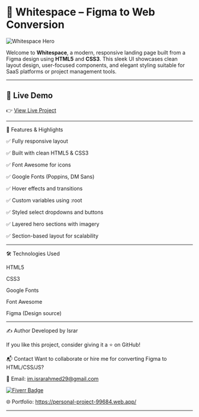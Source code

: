 # 🌟 Whitespace – Figma to Web Conversion

![Whitespace Hero](./assets/whitespace-full-look.png)

Welcome to **Whitespace**, a modern, responsive landing page built from a Figma design using **HTML5** and **CSS3**. This sleek UI showcases clean layout design, user-focused components, and elegant styling suitable for SaaS platforms or project management tools.

---

## 🚀 Live Demo

👉 [View Live Project](#) 

---

🎨 Features & Highlights

✅ Fully responsive layout

✅ Built with clean HTML5 & CSS3

✅ Font Awesome for icons

✅ Google Fonts (Poppins, DM Sans)

✅ Hover effects and transitions

✅ Custom variables using :root

✅ Styled select dropdowns and buttons

✅ Layered hero sections with imagery

✅ Section-based layout for scalability


---
🛠 Technologies Used

HTML5

CSS3

Google Fonts

Font Awesome

Figma (Design source)


---

✍️ Author
Developed by Israr 

If you like this project, consider giving it a ⭐ on GitHub!

📬 Contact
Want to collaborate or hire me for converting Figma to HTML/CSS/JS?

📧 Email: im.israrahmed29@gmail.com


[![Fiverr Badge](https://img.shields.io/badge/Fiverr-Click%20Here-1DBF73?style=for-the-badge&logo=fiverr&logoColor=white)](https://www.fiverr.com/s/WElwvwX)


🌐 Portfolio: https://personal-project-99684.web.app/






---
